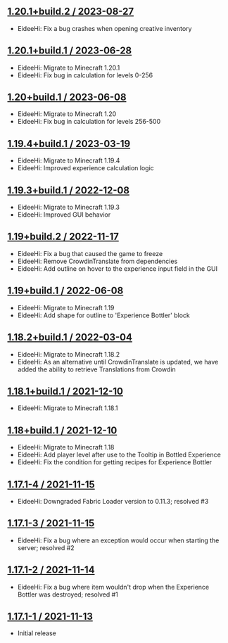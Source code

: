 ## [1.20.1+build.2 / 2023-08-27](#1.20.1+build.2)
* EideeHi: Fix a bug crashes when opening creative inventory

## [1.20.1+build.1 / 2023-06-28](#1.20.1+build.1)
* EideeHi: Migrate to Minecraft 1.20.1
* EideeHi: Fix bug in calculation for levels 0-256

## [1.20+build.1 / 2023-06-08](#1.20+build.1)
* EideeHi: Migrate to Minecraft 1.20
* EideeHi: Fix bug in calculation for levels 256-500

## [1.19.4+build.1 / 2023-03-19](#1.19.4+build.1)
* EideeHi: Migrate to Minecraft 1.19.4
* EideeHi: Improved experience calculation logic

## [1.19.3+build.1 / 2022-12-08](#1.19.3+build.1)
* EideeHi: Migrate to Minecraft 1.19.3
* EideeHi: Improved GUI behavior

## [1.19+build.2 / 2022-11-17](#1.19+build.2)
* EideeHi: Fix a bug that caused the game to freeze
* EideeHi: Remove CrowdinTranslate from dependencies
* EideeHi: Add outline on hover to the experience input field in the GUI

## [1.19+build.1 / 2022-06-08](#1.19+build.1)
* EideeHi: Migrate to Minecraft 1.19
* EideeHi: Add shape for outline to 'Experience Bottler' block

## [1.18.2+build.1 / 2022-03-04](#1.18.2+build.1)
* EideeHi: Migrate to Minecraft 1.18.2
* EideeHi: As an alternative until CrowdinTranslate is updated, we have added the ability to retrieve Translations from Crowdin

## [1.18.1+build.1 / 2021-12-10](#1.18.1+build.1)
* EideeHi: Migrate to Minecraft 1.18.1

## [1.18+build.1 / 2021-12-10](#1.18+build.1)
* EideeHi: Migrate to Minecraft 1.18
* EideeHi: Add player level after use to the Tooltip in Bottled Experience
* EideeHi: Fix the condition for getting recipes for Experience Bottler

## [1.17.1-4 / 2021-11-15](#1.17.1-4)
* EideeHi: Downgraded Fabric Loader version to 0.11.3; resolved #3

## [1.17.1-3 / 2021-11-15](#1.17.1-3)
* EideeHi: Fix a bug where an exception would occur when starting the server; resolved #2

## [1.17.1-2 / 2021-11-14](#1.17.1-2)
* EideeHi: Fix a bug where item wouldn't drop when the Experience Bottler was destroyed; resolved #1

## [1.17.1-1 / 2021-11-13](#1.17.1-1)
* Initial release
